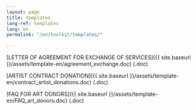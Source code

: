 ```yaml
---
layout: page
title: templates
lang-ref: templates
lang: en
permalink: "/en/toolkit/templates/"

---
```

[LETTER OF AGREEMENT FOR EXCHANGE OF SERVICES]({{ site.baseurl }}/assets/template-en/agreement_exchange.doc) (.doc)

[ARTIST CONTRACT DONATION]({{ site.baseurl }}/assets/template-en/contract_artist_donations.doc) (.doc)

[FAQ FOR ART DONORS]({{ site.baseurl }}/assets/template-en/FAQ_art_donors.doc) (.doc)